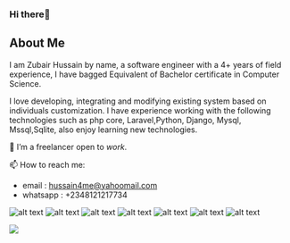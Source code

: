 ### Hi there👋

## About Me

I am Zubair Hussain by name,  a software engineer with a 4+ years of field experience, I have bagged Equivalent of Bachelor certificate in Computer Science.

I love developing, integrating and modifying existing system based on individuals customization. I have experience working with the following technologies such as php core, Laravel,Python, Django, Mysql, Mssql,Sqlite, also enjoy learning new technologies.

🔭 I’m  a freelancer open to *work*.


📫 How to reach me: 
- email : hussain4me@yahoomail.com 
- whatsapp : +2348121217734


![alt text](https://github.com/hussain4me/resource_repo/blob/main/php_new.png?raw=true)
![alt text](https://github.com/hussain4me/resource_repo/blob/main/laravellogo.png?raw=true)
![alt text](https://github.com/hussain4me/resource_repo/blob/main/pythonlogo.png?raw=true)
![alt text](https://github.com/hussain4me/resource_repo/blob/main/djangolog.png?raw=true)
![alt text](https://github.com/hussain4me/resource_repo/blob/main/mysqllogo.png?raw=true)
![alt text](https://github.com/hussain4me/resource_repo/blob/main/sqlitelogo.png?raw=true)
![alt text](https://github.com/hussain4me/resource_repo/blob/main/js.png?raw=true)

<picture>
<source 
  srcset="https://github-readme-stats.vercel.app/api?username=hussain4me&show_icons=true&theme=dark"
  media="(prefers-color-scheme: dark)"
/>


<img src="https://github-readme-stats.vercel.app/api?username=hussain4me&theme=dark&show_icons=true" />
</picture>

<!-- <img src="https://github-readme-streak-stats.herokuapp.com/?user=hussain4me&theme=tokyonight" alt="mystreak"/> -->



<!-- [[Top Langs](https://github-readme-stats.vercel.app/api/top-langs/?username=hussain4me&layout=compact)](https://github.com/hussain4me/github-readme-stats) -->
<!-- 
[[params.social]]
    icon = "linkedin"
    icon_pack = "fa"
    link = "//linkedin.com/in/USERNAME" -->
<!-- 
 [[params.social]]
    icon = "github"
    icon_pack = "fa"
    link = "//github.com/USERNAME" -->
<!-- 
 [[params.social]]
    icon = "twitter"
    icon_pack = "fa"
    link = "//twitter.com/USERNAME" -->

<!--
**hussain4me/hussain4me** is a ✨ _special_ ✨ repository because its `README.md` (this file) appears on your GitHub profile.

Here are some ideas to get you started:

- 🔭 I’m currently working on ...
- 🌱 I’m currently learning ...
- 👯 I’m looking to collaborate on ...
- 🤔 I’m looking for help with ...
- 💬 Ask me about ...
- 📫 How to reach me: ...
- 😄 Pronouns: ...
- ⚡ Fun fact: ...
-->

